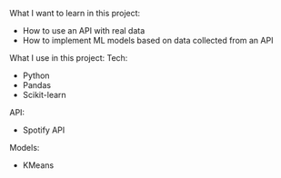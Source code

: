 What I want to learn in this project:

- How to use an API with real data
- How to implement ML models based on data collected from an API

What I use in this project:
Tech:

- Python
- Pandas
- Scikit-learn

API:

- Spotify API

Models:

- KMeans
